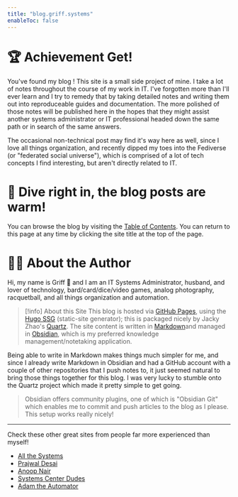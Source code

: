 ```yaml
---
title: "blog.griff.systems"
enableToc: false
---
```


# 🏆 Achievement Get! 
You've found my blog ! This site is a small side project of mine. I take a lot of notes throughout the course of my work in IT. I've forgotten more than I'll ever learn and I try to remedy that by taking detailed notes and writing them out into reproduceable guides and documentation. The more polished of those notes will be published here in the hopes that they might assist another systems administrator or IT professional headed down the same path or in search of the same answers. 

The occasional non-technical post may find it's way here as well, since I love all things organization, and recently dipped my toes into the Fediverse (or "federated social universe"), which is comprised of a lot of tech concepts I find interesting, but aren't directly related to IT.

# 🌊 Dive right in, the blog posts are warm!
You can browse the blog by visiting the [Table of Contents](/toc). You can return to this page at any time by clicking the site title at the top of the page.

# 🙋‍♂️ About the Author
Hi, my name is Griff 👋 and I am an IT Systems Administrator, husband, and lover of technology, bard/card/dice/video games, analog photography, racquetball, and all things organization and automation.

>[!info]  About this Site
This blog is hosted via [GitHub Pages](https://pages.github.com/), using the [Hugo SSG](https://gohugo.io/) (static-site generator); this is packaged nicely by Jacky Zhao's [Quartz](https://quartz.jzhao.xyz/). The site content is written in [Markdown](https://www.markdownguide.org/)and managed in [Obsidian](https://obsidian.md/), which is my preferred knowledge management/notetaking application.
>
Being able to write in Markdown makes things much simpler for me, and since I already write Markdown in Obsidian and had a GitHub account with a couple of other repositories that I push notes to, it just seemed natural to bring those things together for this blog. I was very lucky to stumble onto the Quartz project which made it pretty simple to get going. 
>
>Obsidian offers community plugins, one of which is "Obsidian Git" which enables me to commit and push articles to the blog as I please. This setup works really nicely!

---
Check these other great sites from people far more experienced than myself!
- [All the Systems](http://allthesystems.com/)
- [Prajwal Desai](https://www.prajwaldesai.com/)
- [Anoop Nair](https://www.anoopcnair.com/)
- [Systems Center Dudes](https://www.systemcenterdudes.com/blog/)
- [Adam the Automator](https://adamtheautomator.com/tutorials/)


